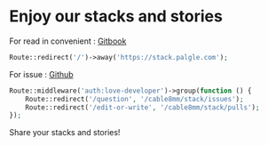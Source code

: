 # Enjoy our stacks and stories

For read in convenient : [Gitbook](https://stack.palgle.com)

```php
Route::redirect('/')->away('https://stack.palgle.com');
```

For issue : [Github](https://github.com/cable8mm/stack/issues)

```php
Route::middleware('auth:love-developer')->group(function () {
    Route::redirect('/question', '/cable8mm/stack/issues');
    Route::redirect('/edit-or-write', '/cable8mm/stack/pulls');
});
```

Share your stacks and stories!
